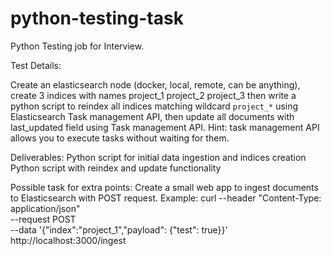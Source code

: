 # python-testing-task
Python Testing job for Interview.

Test Details:
 
Create an elasticsearch node (docker, local, remote, can be anything), create 3 indices with names project_1 project_2 project_3 then write a python script to reindex all indices matching wildcard `project_*` using Elasticsearch Task management API, then update all documents with last_updated field using Task management API. Hint: task management API allows you to execute tasks without waiting for them.
 
Deliverables:
Python script for initial data ingestion and indices creation
Python script with reindex and update functionality

Possible task for extra points:
Create a small web app to ingest documents to Elasticsearch with POST request. Example:
curl --header "Content-Type: application/json" \
 --request POST \
 --data '{"index":"project_1","payload": {"test": true}}' \
 http://localhost:3000/ingest
